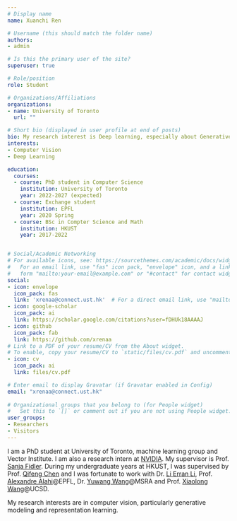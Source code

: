```yaml
---
# Display name
name: Xuanchi Ren

# Username (this should match the folder name)
authors:
- admin

# Is this the primary user of the site?
superuser: true

# Role/position
role: Student

# Organizations/Affiliations
organizations:
- name: University of Toronto
  url: ""

# Short bio (displayed in user profile at end of posts)
bio: My research interest is Deep learning, especially about Generative Model.
interests:
- Computer Vision
- Deep Learning

education:
  courses:
  - course: PhD student in Computer Science
    institution: University of Toronto
    year: 2022-2027 (expected)
  - course: Exchange student
    institution: EPFL
    year: 2020 Spring
  - course: BSc in Compter Science and Math
    institution: HKUST
    year: 2017-2022


# Social/Academic Networking
# For available icons, see: https://sourcethemes.com/academic/docs/widgets/#icons
#   For an email link, use "fas" icon pack, "envelope" icon, and a link in the
#   form "mailto:your-email@example.com" or "#contact" for contact widget.
social:
- icon: envelope
  icon_pack: fas
  link: 'xrenaa@connect.ust.hk'  # For a direct email link, use "mailto:test@example.org".
- icon: google-scholar
  icon_pack: ai
  link: https://scholar.google.com/citations?user=fDHUk18AAAAJ
- icon: github
  icon_pack: fab
  link: https://github.com/xrenaa
# Link to a PDF of your resume/CV from the About widget.
# To enable, copy your resume/CV to `static/files/cv.pdf` and uncomment the lines below.  
- icon: cv
  icon_pack: ai
  link: files/cv.pdf

# Enter email to display Gravatar (if Gravatar enabled in Config)
email: "xrenaa@connect.ust.hk"
  
# Organizational groups that you belong to (for People widget)
#   Set this to `[]` or comment out if you are not using People widget.  
user_groups:
- Researchers
- Visitors
---
```


I am a PhD student at University of Toronto, machine learning group and Vector Institute. I am also a research intern at [NVIDIA](https://nv-tlabs.github.io/). My supervisor is Prof. [Sanja Fidler](http://www.cs.utoronto.ca/~fidler/). During my undergraduate years at HKUST, I was supervised by Prof. [Qifeng Chen](https://cqf.io/) and I was fortunate to work with Dr. [Li Erran Li](http://www.cs.columbia.edu/~lierranli/), Prof. [Alexandre Alahi](https://people.epfl.ch/alexandre.alahi?lang=en)@EPFL, Dr. [Yuwang Wang](https://www.microsoft.com/en-us/research/people/yuwwan/)@MSRA and Prof. [Xiaolong Wang](https://xiaolonw.github.io/)@UCSD. 

My research interests are in computer vision, particularly generative modeling and representation learning.

